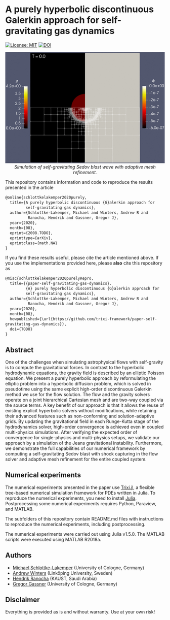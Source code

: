 # A purely hyperbolic discontinuous Galerkin approach for self-gravitating gas dynamics

[![License: MIT](https://img.shields.io/badge/License-MIT-success.svg)](https://opensource.org/licenses/MIT)
[![DOI](https://zenodo.org/badge/DOI/TODO.svg)](https://doi.org/TODO)

<p align="center">
  <img width="662px" src="assets/sedov-rho-phi-mesh.gif"
        alt="Simulation of self-gravitating Sedov blast wave with adaptive mesh refinement."/>
  <br />
  <i>Simulation of self-gravitating Sedov blast wave with adaptive mesh refinement.</i>
</p>


This repository contains information and code to reproduce the results presented in the article
```
@online{schlottkelakemper2020purely,
  title={A purely hyperbolic discontinuous {G}alerkin approach for
         self-gravitating gas dynamics},
  author={Schlottke-Lakemper, Michael and Winters, Andrew R and
          Ranocha, Hendrik and Gassner, Gregor J},
  year={2020},
  month={08},
  eprint={2008.TODO},
  eprinttype={arXiv},
  eprintclass={math.NA}
}
```

If you find these results useful, please cite the article mentioned above. If you
use the implementations provided here, please **also** cite this repository as
```
@misc{schlottkelakemper2020purelyRepro,
  title={{paper-self-gravitating-gas-dynamics}.
         {A} purely hyperbolic discontinuous {G}alerkin approach for
         self-gravitating gas dynamics},
  author={Schlottke-Lakemper, Michael and Winters, Andrew R and
          Ranocha, Hendrik and Gassner, Gregor J},
  year={2020},
  month={08},
  howpublished={\url{https://github.com/trixi-framework/paper-self-gravitating-gas-dynamics}},
  doi={TODO}
}
```


## Abstract

One of the challenges when simulating astrophysical flows with self-gravity is to compute the
gravitational forces. In contrast to the hyperbolic hydrodynamic equations, the gravity field is
described by an elliptic Poisson equation. We present a purely hyperbolic approach by reformulating
the elliptic problem into a hyperbolic diffusion problem, which is solved in pseudotime 
using the same explicit high-order discontinuous Galerkin method we use for the flow solution. The
flow and the gravity solvers operate on a joint hierarchical Cartesian mesh and are two-way coupled
via the source terms. A key benefit of our approach is that it allows the reuse of existing
explicit hyperbolic solvers without modifications, while retaining their advanced features such as
non-conforming and solution-adaptive grids. By updating the gravitational field in each Runge-Kutta
stage of the hydrodynamics solver, high-order convergence is achieved even in coupled multi-physics
simulations. After verifying the expected order of convergence for single-physics and multi-physics
setups, we validate our approach by a simulation of the Jeans gravitational instability.
Furthermore, we demonstrate the full capabilities of our numerical framework by computing a
self-gravitating Sedov blast with shock capturing in the flow solver and adaptive mesh refinement
for the entire coupled system.


## Numerical experiments

The numerical experiments presented in the paper use [Trixi.jl](https://github.com/trixi-framework/Trixi.jl),
a flexible tree-based numerical simulation framework for PDEs written in Julia.
To reproduce the numerical experiments, you need to install [Julia](https://julialang.org/).
Postprocessing some numerical experiments requires Python, Paraview, and MATLAB.

The subfolders of this repository contain README.md files with instructions to reproduce the numerical
experiments, including postprocessing.

The numerical experiments were carried out using Julia v1.5.0.
The MATLAB scripts were executed using MATLAB R2018a.


## Authors

* [Michael Schlottke-Lakemper](https://www.mi.uni-koeln.de/NumSim/schlottke-lakemper) (University of Cologne, Germany)
* [Andrew Winters](https://liu.se/en/employee/andwi94) (Linköping University, Sweden)
* [Hendrik Ranocha](https://ranocha.de) (KAUST, Saudi Arabia)
* [Gregor Gassner](https://www.mi.uni-koeln.de/NumSim/gregor-gassner) (University of Cologne, Germany)


## Disclaimer

Everything is provided as is and without warranty. Use at your own risk!

